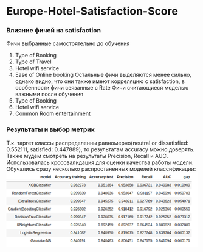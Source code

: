 # Europe-Hotel-Satisfaction-Score

### Влияние фичей на satisfaction
Фичи выбранные самостоятельно до обучения
1. Type of Booking
2. Type of Travel
3. Hotel wifi service
4. Ease of Online booking
Остальные фичи выделяются менее сильно, однако видно, что они также имеют корреляцию с satisfaction, в особенности фичи связанные с Rate
Фичи считающиеся моделью важными после обучения
1. Type of Booking
2. Hotel wifi service
3. Common Room entertainment


### Результаты и выбор метрик
Т.к. таргет классы распределенны равномерно(neutral or dissatisfied: 0.552111, satisfied: 0.447889), то результатам accuracy можно доверять.
Также мудем смотреть на результаты Precision,	Recall и AUC.
Использовалась кроссвалидация для оценки качества работы модели.
Обучались сразу несколько распростаненных моделей классификации:
![Metrics](metrics.png)
